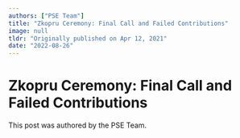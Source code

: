 ```yaml
---
authors: ["PSE Team"]
title: "Zkopru Ceremony: Final Call and Failed Contributions"
image: null
tldr: "Originally published on Apr 12, 2021"
date: "2022-08-26"
---
```


# Zkopru Ceremony: Final Call and Failed Contributions

This post was authored by the PSE Team.
